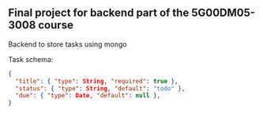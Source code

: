 ## Final project for backend part of the 5G00DM05-3008 course

Backend to store tasks using mongo

Task schema:

```json
{
  "title": { "type": String, "required": true },
  "status": { "type": String, "default": "todo" },
  "due": { "type": Date, "default": null },
}
```
